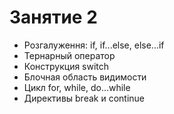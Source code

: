 # Занятие 2

- Розгалуження: if, if...else, else...if
- Тернарный оператор
- Конструкция switch
- Блочная область видимости
- Цикл for, while, do...while
- Директивы break и continue
